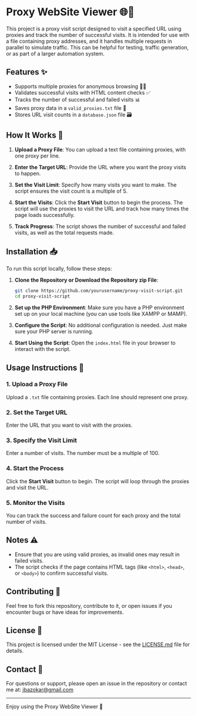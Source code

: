 # Proxy WebSite Viewer 🌐🔄

This project is a proxy visit script designed to visit a specified URL using proxies and track the number of successful visits. It is intended for use with a file containing proxy addresses, and it handles multiple requests in parallel to simulate traffic. This can be helpful for testing, traffic generation, or as part of a larger automation system.

## Features ✨
- Supports multiple proxies for anonymous browsing 🕵️‍♂️
- Validates successful visits with HTML content checks ✅
- Tracks the number of successful and failed visits 📊
- Saves proxy data in a `valid_proxies.txt` file 📝
- Stores URL visit counts in a `database.json` file 🗃️

## How It Works 🔧

1. **Upload a Proxy File**: 
   You can upload a text file containing proxies, with one proxy per line.

2. **Enter the Target URL**: 
   Provide the URL where you want the proxy visits to happen.

3. **Set the Visit Limit**: 
   Specify how many visits you want to make. The script ensures the visit count is a multiple of 5.

4. **Start the Visits**: 
   Click the **Start Visit** button to begin the process. The script will use the proxies to visit the URL and track how many times the page loads successfully.

5. **Track Progress**: 
   The script shows the number of successful and failed visits, as well as the total requests made.

## Installation 📥

To run this script locally, follow these steps:

1. **Clone the Repository or Download the Repository zip File**:

   ```bash
   git clone https://github.com/yourusername/proxy-visit-script.git
   cd proxy-visit-script
   ```

2. **Set up the PHP Environment**:
   Make sure you have a PHP environment set up on your local machine (you can use tools like XAMPP or MAMP).

3. **Configure the Script**:
   No additional configuration is needed. Just make sure your PHP server is running.

4. **Start Using the Script**:
   Open the `index.html` file in your browser to interact with the script.

## Usage Instructions 📝

### 1. Upload a Proxy File
   Upload a `.txt` file containing proxies. Each line should represent one proxy.

### 2. Set the Target URL
   Enter the URL that you want to visit with the proxies.

### 3. Specify the Visit Limit
   Enter a number of visits. The number must be a multiple of 100.

### 4. Start the Process
   Click the **Start Visit** button to begin. The script will loop through the proxies and visit the URL. 

### 5. Monitor the Visits
   You can track the success and failure count for each proxy and the total number of visits.

## Notes ⚠️
- Ensure that you are using valid proxies, as invalid ones may result in failed visits.
- The script checks if the page contains HTML tags (like `<html>`, `<head>`, or `<body>`) to confirm successful visits.

## Contributing 🤝

Feel free to fork this repository, contribute to it, or open issues if you encounter bugs or have ideas for improvements. 

## License 📝

This project is licensed under the MIT License - see the [LICENSE.md](LICENSE.md) file for details.

## Contact 📧
For questions or support, please open an issue in the repository or contact me at: [jbazokar@gmail.com](mailto:jbazokar@gmail.com)

---

Enjoy using the Proxy WebSite Viewer 🚀
